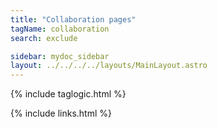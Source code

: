 ```yaml
---
title: "Collaboration pages"
tagName: collaboration
search: exclude

sidebar: mydoc_sidebar
layout: ../../../../layouts/MainLayout.astro
---
```


{% include taglogic.html %}

{% include links.html %}
